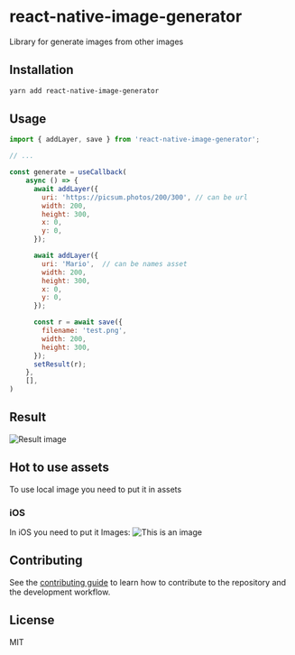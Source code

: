 # react-native-image-generator

Library for generate images from other images

## Installation

```sh
yarn add react-native-image-generator
```

## Usage

```js
import { addLayer, save } from 'react-native-image-generator';

// ...

const generate = useCallback(
    async () => {
      await addLayer({
        uri: 'https://picsum.photos/200/300', // can be url 
        width: 200,
        height: 300,
        x: 0,
        y: 0,
      });

      await addLayer({
        uri: 'Mario',  // can be names asset
        width: 200,
        height: 300,
        x: 0,
        y: 0,
      });

      const r = await save({
        filename: 'test.png',
        width: 200,
        height: 300,
      });
      setResult(r);
    },
    [],
)
```

## Result

![Result image](link)


## Hot to use assets
To use local image you need to put it in assets
### iOS
In iOS you need to put it Images:
![This is an image](link)




## Contributing

See the [contributing guide](CONTRIBUTING.md) to learn how to contribute to the repository and the development workflow.

## License

MIT
